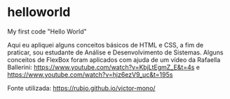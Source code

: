 # helloworld
My first code "Hello World"

Aqui eu apliquei alguns conceitos básicos de HTML e CSS, a fim de praticar, sou estudante de Análise e Desenvolvimento de Sistemas.
Alguns conceitos de FlexBox foram aplicados com ajuda de um vídeo da Rafaella Ballerini: https://www.youtube.com/watch?v=KbjLtEgmZ_E&t=4s e https://www.youtube.com/watch?v=hjz6ezV9_uc&t=195s

Fonte utilizada: https://rubjo.github.io/victor-mono/

